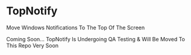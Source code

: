 # TopNotify
Move Windows Notifications To The Top Of The Screen

Coming Soon...
TopNotify Is Undergoing QA Testing & Will Be Moved To This Repo Very Soon
